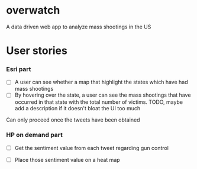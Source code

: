 # overwatch
A data driven web app to analyze mass shootings in the US

# User stories

### Esri part
* [ ] A user can see whether a map that highlight the states which have had mass shootings
* [ ] By hovering over the state, a user can see the mass shootings that have occurred in that state with the total number of victims.
TODO, maybe add a description if it doesn't bloat the UI too much

Can only proceed once the tweets have been obtained

### HP on demand part
* [ ] Get the sentiment value from each tweet regarding gun control
* [ ] Place those sentiment value on a heat map


